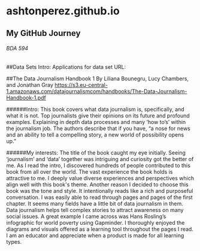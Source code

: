 # ashtonperez.github.io
## My GitHub Journey
###### BDA 594 

##Data Sets Intro:
Applications for data set
URL:

##The Data Journalism Handbook 1
By Liliana Bounegru, Lucy Chambers, and Jonathan Gray
https://s3.eu-central-1.amazonaws.com/datajournalismcom/handbooks/The-Data-Journalism-Handbook-1.pdf

######Intro: 
This book covers what data journalism is, specifically, and what it is not. Top journalists give their opinions on its future and profound examples. Explaining in depth data processes and many ‘how to’s’ within the journalism job. The authors describe that if you have, “a nose for news and an ability to tell a compelling story, a new world of possibility opens up.”

######My interests: 
The title of the book caught my eye initially. Seeing ‘journalism’ and ‘data’ together was intriguing and curiosity got the better of me. As I read the intro, I discovered hundreds of people contributed to this book from all over the world. The vast experience the book holds is attractive to me. I deeply value diverse experiences and perspectives which align well with this book's theme. Another reason I decided to choose this book was the tone and style. It intentionally reads like a rich and purposeful conversation. I was easily able to read through pages and pages of the first chapter. It seems many fields have a little bit of data journalism in them. Data journalism helps tell complex stories to attract awareness on many social issues. A great example I came across was Hans Rosling’s infographic for world poverty using Gapminder. I thoroughly enjoyed the diagrams and visuals offered as a learning tool throughout the pages I read. I am an educator and appreciate when a product is made for all learning types. 


